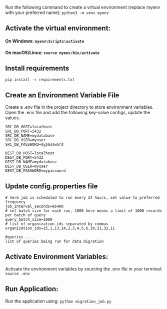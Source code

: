 Run the following command to create a virtual environment (replace myenv with your preferred name):
`python3 -m venv myenv`

## Activate the virtual environment:

#### On Windows: `myenv\Scripts\activate`

#### On macOS/Linux: `source myenv/bin/activate`

## Install requirements

`pip install -r requirements.txt`

## Create an Environment Variable File

Create a .env file in the project directory to store environment variables.
Open the .env file and add the following key-value configs, update the values.

```
SRC_DB_HOST=localhost
SRC_DB_PORT=5432
SRC_DB_NAME=mydatabase
SRC_DB_USER=myuser
SRC_DB_PASSWORD=mypassword

DEST_DB_HOST=localhost
DEST_DB_PORT=5432
DEST_DB_NAME=mydatabase
DEST_DB_USER=myuser
DEST_DB_PASSWORD=mypassword
```

## Update config.properties file

```
# here job is scheduled to run every 24 hours, set value to preferred frequency
job_interval_seconds=86400
# set batch size for each run, 1000 here means a limit of 1000 records per batch of query
query_batch_size=1000
# list of organization_ids separated by commas
organization_ids=15,1,13,14,2,3,4,5,6,30,31,32,11

#queries ...
list of queries being run for data migration
```

## Activate Environment Variables:

Activate the environment variables by sourcing the .env file in your terminal: `source .env`

## Run Application:

Run the application using: `python migration_job.py`
